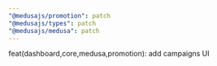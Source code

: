 ```yaml
---
"@medusajs/promotion": patch
"@medusajs/types": patch
"@medusajs/medusa": patch
---
```


feat(dashboard,core,medusa,promotion): add campaigns UI
